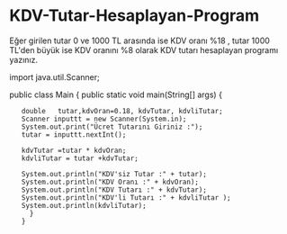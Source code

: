 # KDV-Tutar-Hesaplayan-Program
Eğer girilen tutar 0 ve 1000 TL arasında ise KDV oranı %18 , tutar 1000 TL'den büyük ise KDV oranını %8 olarak KDV tutarı hesaplayan programı yazınız.

import  java.util.Scanner;

public class Main {
    public static void main(String[] args) {


       double   tutar,kdvOran=0.18, kdvTutar, kdvliTutar;
       Scanner inputtt = new Scanner(System.in);
       System.out.print("Ücret Tutarını Giriniz :");
       tutar = inputtt.nextInt();

       kdvTutar =tutar * kdvOran;
       kdvliTutar = tutar +kdvTutar;

       System.out.println("KDV'siz Tutar :" + tutar);
       System.out.println("KDV Oranı :" + kdvOran);
       System.out.println("KDV Tutarı :" + kdvTutar);
       System.out.println("KDV'li Tutarı :" + kdvliTutar );
       System.out.println(kdvliTutar);
         }
       }  
